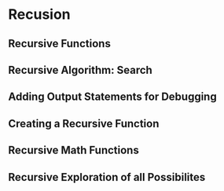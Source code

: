 # Recusion

## Recursive Functions

## Recursive Algorithm: Search

## Adding Output Statements for Debugging

## Creating a Recursive Function

## Recursive Math Functions

## Recursive Exploration of all Possibilites